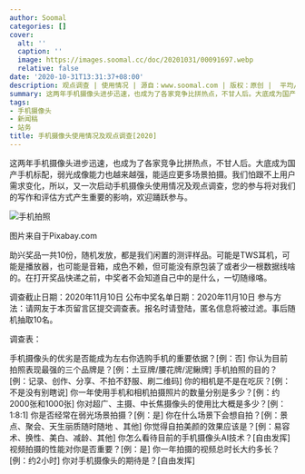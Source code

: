 ```yaml
---
author: Soomal
categories: []
cover:
  alt: ''
  caption: ''
  image: https://images.soomal.cc/doc/20201031/00091697.webp
  relative: false
date: '2020-10-31T13:31:37+08:00'
description: 观点调查 | 使用情况 | 源自：www.soomal.com | 版权：原创 |  平均/总评分：09.91/109
summary: 这两年手机摄像头进步迅速，也成为了各家竞争比拼热点，不甘人后。大底成为国产手机标配，弱光成像能力也越来越强，能适应更多场景拍摄。我们怕跟不上用户需求变化，所以，又一次启动手机摄像头使用情况及观点调查，您的参与将对我们的写作和评估方式产生重要的影响，欢迎踊跃参与。
tags:
- 手机摄像头
- 新闻稿
- 站务
title: 手机摄像头使用情况及观点调查[2020]
---
```


这两年手机摄像头进步迅速，也成为了各家竞争比拼热点，不甘人后。大底成为国产手机标配，弱光成像能力也越来越强，能适应更多场景拍摄。我们怕跟不上用户需求变化，所以，又一次启动手机摄像头使用情况及观点调查，您的参与将对我们的写作和评估方式产生重要的影响，欢迎踊跃参与。


![手机拍照](https://images.soomal.cc/doc/20201031/00091697.webp)

图片来自于Pixabay.com


助兴奖品一共10份，随机发放，都是我们闲置的测评样品。可能是TWS耳机，可能是播放器，也可能是音箱，成色不赖，但可能没有原包装了或者少一根数据线啥的。在打开奖品快递之前，中奖者不会知道自己中的是什么，一切随缘咯。



调查截止日期：2020年11月10日
公布中奖名单日期：2020年11月10日
参与方法：请网友于本页留言区提交调查表。报名时请登陆，匿名信息将被过滤。事后随机抽取10名。


调查表：


手机摄像头的优劣是否能成为左右你选购手机的重要依据？[例：否]
你认为目前拍照表现最强的三个品牌是？[例：土豆牌/腰花牌/泥鳅牌]
手机拍照的目的？[例：记录、创作、分享、不拍不舒服、刷二维码] 
你的相机是不是在吃灰？[例：不是没有别瞎说] 
你一年使用手机和相机拍摄照片的数量分别是多少？[例：约2000张和1000张] 
你对超广、主摄、中长焦摄像头的使用比大概是多少？[例：1:8:1]
你是否经常在弱光场景拍摄？[例：是]
你在什么场景下会想自拍？[例：景点、聚会、天生丽质随时随地 、其他] 
你觉得自拍美颜的效果应该是？[例：易容术、换性、美白、减龄、其他] 
你怎么看待目前的手机摄像头AI技术？[自由发挥] 
视频拍摄的性能对你是否重要？[例：是]
你一年拍摄的视频总时长大约多长？[例：约2小时]
你对手机摄像头的期待是？[自由发挥]